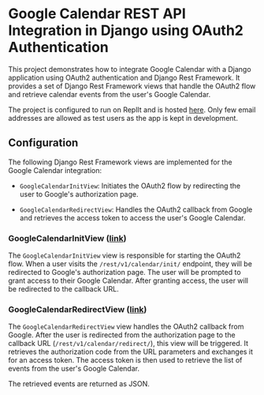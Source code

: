 # Google Calendar REST API Integration in Django using OAuth2 Authentication

This project demonstrates how to integrate Google Calendar with a Django application using OAuth2 authentication and Django Rest Framework. It provides a set of Django Rest Framework views that handle the OAuth2 flow and retrieve calendar events from the user's Google Calendar.

The project is configured to run on ReplIt and is hosted [here](https://replit.com/@ShubhamBadiwal/Googleclen). Only few email addresses are allowed as test users as the app is kept in development.

## Configuration

The following Django Rest Framework views are implemented for the Google Calendar integration:

- `GoogleCalendarInitView`: Initiates the OAuth2 flow by redirecting the user to Google's authorization page.

- `GoogleCalendarRedirectView`: Handles the OAuth2 callback from Google and retrieves the access token to access the user's Google Calendar.

### GoogleCalendarInitView ([link](https://shubhambadiwal.pythonanywhere.com/rest/v1/calendar/init))

The `GoogleCalendarInitView` view is responsible for starting the OAuth2 flow. When a user visits the `/rest/v1/calendar/init/` endpoint, they will be redirected to Google's authorization page. The user will be prompted to grant access to their Google Calendar. After granting access, the user will be redirected to the callback URL.

### GoogleCalendarRedirectView ([link](https://shubhambadiwal.pythonanywhere.com/rest/v1/calendar/redirect))

The `GoogleCalendarRedirectView` view handles the OAuth2 callback from Google. After the user is redirected from the authorization page to the callback URL (`/rest/v1/calendar/redirect/`), this view will be triggered. It retrieves the authorization code from the URL parameters and exchanges it for an access token. The access token is then used to retrieve the list of events from the user's Google Calendar.

The retrieved events are returned as JSON.
